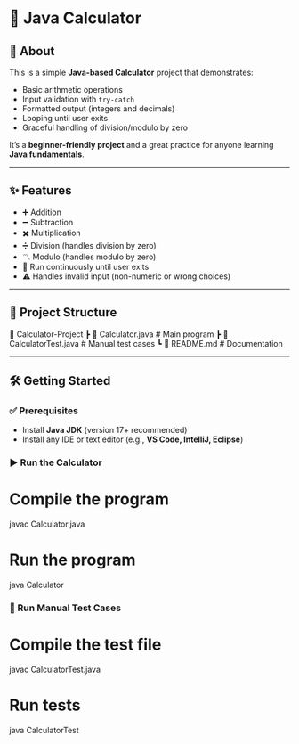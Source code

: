 # 🧮 Java Calculator

## 📖 About  
This is a simple **Java-based Calculator** project that demonstrates:  
- Basic arithmetic operations  
- Input validation with `try-catch`  
- Formatted output (integers and decimals)  
- Looping until user exits  
- Graceful handling of division/modulo by zero  

It’s a **beginner-friendly project** and a great practice for anyone learning **Java fundamentals**.

---

## ✨ Features  
- ➕ Addition  
- ➖ Subtraction  
- ✖️ Multiplication  
- ➗ Division (handles division by zero)  
- 〽️ Modulo (handles modulo by zero)  
- 🔄 Run continuously until user exits  
- ⚠️ Handles invalid input (non-numeric or wrong choices)  

---

## 📂 Project Structure  
📁 Calculator-Project
┣ 📜 Calculator.java # Main program
┣ 📜 CalculatorTest.java # Manual test cases
┗ 📜 README.md # Documentation

---

## 🛠️ Getting Started  

### ✅ Prerequisites  
- Install **Java JDK** (version 17+ recommended)  
- Install any IDE or text editor (e.g., **VS Code, IntelliJ, Eclipse**)  

### ▶️ Run the Calculator  
# Compile the program
javac Calculator.java

# Run the program
java Calculator

### 🧪 Run Manual Test Cases
# Compile the test file
javac CalculatorTest.java

# Run tests
java CalculatorTest
